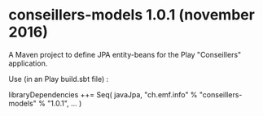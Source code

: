 # conseillers-models 1.0.1 (november 2016)
A Maven project to define JPA entity-beans for the Play "Conseillers" application.

Use (in an Play build.sbt file) :

libraryDependencies ++= Seq(
  javaJpa,
  "ch.emf.info" % "conseillers-models" % "1.0.1",
  ...
  )